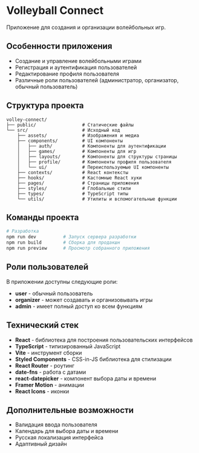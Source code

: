 # Volleyball Connect

Приложение для создания и организации волейбольных игр.

## Особенности приложения

- Создание и управление волейбольными играми
- Регистрация и аутентификация пользователей
- Редактирование профиля пользователя
- Различные роли пользователей (администратор, организатор, обычный пользователь)

## Структура проекта

```
volley-connect/
├── public/                 # Статические файлы
└── src/                    # Исходный код
    ├── assets/             # Изображения и медиа
    ├── components/         # UI компоненты
    │   ├── auth/           # Компоненты для аутентификации
    │   ├── games/          # Компоненты для игр
    │   ├── layouts/        # Компоненты для структуры страницы
    │   ├── profile/        # Компоненты профиля пользователя
    │   └── ui/             # Переиспользуемые UI компоненты
    ├── contexts/           # React контексты
    ├── hooks/              # Кастомные React хуки
    ├── pages/              # Страницы приложения
    ├── styles/             # Глобальные стили
    ├── types/              # TypeScript типы
    └── utils/              # Утилиты и вспомогательные функции
```

## Команды проекта

```bash
# Разработка
npm run dev          # Запуск сервера разработки
npm run build        # Сборка для продакшн
npm run preview      # Просмотр собранного приложения
```

## Роли пользователей

В приложении доступны следующие роли:

- **user** - обычный пользователь
- **organizer** - может создавать и организовывать игры
- **admin** - имеет полный доступ ко всем функциям

## Технический стек

- **React** - библиотека для построения пользовательских интерфейсов
- **TypeScript** - типизированный JavaScript
- **Vite** - инструмент сборки
- **Styled Components** - CSS-in-JS библиотека для стилизации
- **React Router** - роутинг
- **date-fns** - работа с датами
- **react-datepicker** - компонент выбора даты и времени
- **Framer Motion** - анимации
- **React Icons** - иконки

## Дополнительные возможности

- Валидация ввода пользователя
- Календарь для выбора даты и времени
- Русская локализация интерфейса
- Адаптивный дизайн 